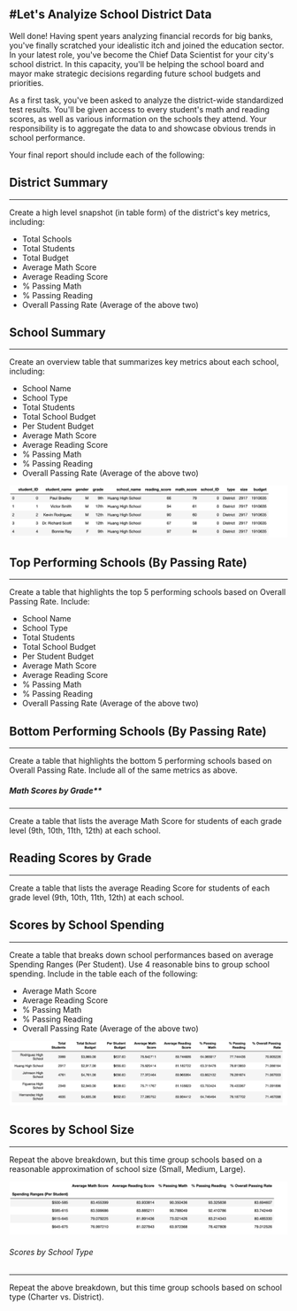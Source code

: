 #Let's Analyize School District Data
----------

Well done! Having spent years analyzing financial records for big banks, you've finally scratched your idealistic itch and joined the education sector. In your latest role, you've become the Chief Data Scientist for your city's school district. In this capacity, you'll be helping the  school board and mayor make strategic decisions regarding future school budgets and priorities.

As a first task, you've been asked to analyze the district-wide standardized test results. You'll be given access to every student's math and reading scores, as well as various information on the schools they attend. Your responsibility is to aggregate the data to and showcase obvious trends in school performance.

Your final report should include each of the following:


## District Summary
----------------------

Create a high level snapshot (in table form) of the district's key metrics, including:


* Total Schools
* Total Students
* Total Budget
* Average Math Score
* Average Reading Score
* % Passing Math
* % Passing Reading
* Overall Passing Rate (Average of the above two)





## School Summary
----------------------

Create an overview table that summarizes key metrics about each school, including:


* School Name
* School Type
* Total Students
* Total School Budget
* Per Student Budget
* Average Math Score
* Average Reading Score
* % Passing Math
* % Passing Reading
* Overall Passing Rate (Average of the above two)


![Student Info](/images/fig2.png)


## Top Performing Schools (By Passing Rate)
------------------------

Create a table that highlights the top 5 performing schools based on Overall Passing Rate. Include:


* School Name
* School Type
* Total Students
* Total School Budget
* Per Student Budget
* Average Math Score
* Average Reading Score
* % Passing Math
* % Passing Reading
* Overall Passing Rate (Average of the above two)


## Bottom Performing Schools (By Passing Rate)
----------------------------------

Create a table that highlights the bottom 5 performing schools based on Overall Passing Rate. Include all of the same metrics as above.



##### Math Scores by Grade**
-----------------------

Create a table that lists the average Math Score for students of each grade level (9th, 10th, 11th, 12th) at each school.



## Reading Scores by Grade
-----------------------


Create a table that lists the average Reading Score for students of each grade level (9th, 10th, 11th, 12th) at each school.



## Scores by School Spending
--------------------------

Create a table that breaks down school performances based on average Spending Ranges (Per Student). Use 4 reasonable bins to group school spending. Include in the table each of the following:


* Average Math Score
* Average Reading Score
* % Passing Math
* % Passing Reading
* Overall Passing Rate (Average of the above two)


![Scores by School Spending](/images/fig3.png)


## Scores by School Size
--------------------------


Repeat the above breakdown, but this time group schools based on a reasonable approximation of school size (Small, Medium, Large).

![Spending Range (Per Student)](/images/fig1.png)

###### Scores by School Type
-----------------------------

Repeat the above breakdown, but this time group schools based on school type (Charter vs. District).

